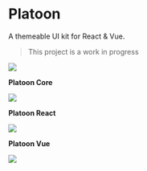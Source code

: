 # Platoon

A themeable UI kit for React &amp; Vue.

> This project is a work in progress

![](https://img.shields.io/travis/FrontendRangers/platoon.svg?style=flat-square)

**Platoon Core**

![](https://img.shields.io/npm/v/@frontendrangers/platoon-core.svg?style=flat-square)

**Platoon React**

![](https://img.shields.io/npm/v/@frontendrangers/platoon-react.svg?style=flat-square)

**Platoon Vue**

![](https://img.shields.io/npm/v/@frontendrangers/platoon-vue.svg?style=flat-square)
